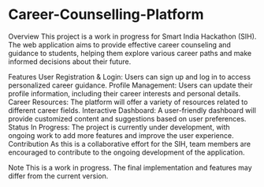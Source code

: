 # Career-Counselling-Platform

Overview
This project is a work in progress for Smart India Hackathon (SIH). The web application aims to provide effective career counseling and guidance to students, helping them explore various career paths and make informed decisions about their future.

Features
User Registration & Login: Users can sign up and log in to access personalized career guidance.
Profile Management: Users can update their profile information, including their career interests and personal details.
Career Resources: The platform will offer a variety of resources related to different career fields.
Interactive Dashboard: A user-friendly dashboard will provide customized content and suggestions based on user preferences.
Status
In Progress: The project is currently under development, with ongoing work to add more features and improve the user experience.
Contribution
As this is a collaborative effort for the SIH, team members are encouraged to contribute to the ongoing development of the application.

Note
This is a work in progress. The final implementation and features may differ from the current version.
